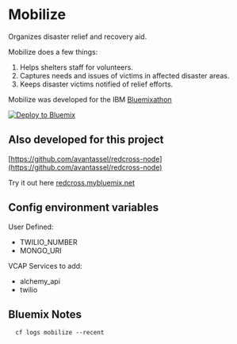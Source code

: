 # Mobilize

Organizes disaster relief and recovery aid.  

Mobilize does a few things:
1. Helps shelters staff for volunteers.
2. Captures needs and issues of victims in affected disaster areas.
3. Keeps disaster victims notified of relief efforts.

Mobilize was developed for the IBM [Bluemixathon](http://bluemixathon.devpost.com/)

[![Deploy to Bluemix](https://bluemix.net/deploy/button.png)](https://bluemix.net/deploy)

## Also developed for this project

[https://github.com/avantassel/redcross-node](https://github.com/avantassel/redcross-node)

Try it out here
[redcross.mybluemix.net](http://redcross.mybluemix.net/redcross/shelters)

## Config environment variables

User Defined:
  * TWILIO_NUMBER
  * MONGO_URI

VCAP Services to add:
  * alchemy_api
  * twilio

## Bluemix Notes

```
  cf logs mobilize --recent
```
